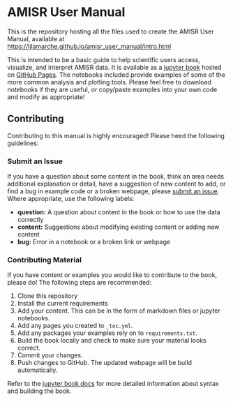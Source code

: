 # AMISR User Manual

This is the repository hosting all the files used to create the AMISR User Manual, available at https://ljlamarche.github.io/amisr_user_manual/intro.html

This is intended to be a basic guide to help scientific users access, visualize, and interpret AMISR data.  It is available as a [jupyter book](https://jupyterbook.org/en/stable/intro.html) hosted on [GitHub Pages](https://pages.github.com/). The notebooks included provide examples of some of the more common analysis and plotting tools.  Please feel free to download notebooks if they are useful, or copy/paste examples into your own code and modify as appropriate!

## Contributing
Contributing to this manual is highly encouraged!  Please heed the following guidelines:

### Submit an Issue
If you have a question about some content in the book, think an area needs additional explanation or detail, have a suggestion of new content to add, or find a bug in example code or a broken webpage, please [submit an issue](https://github.com/ljlamarche/amisr_user_manual/issues).  Where appropriate, use the following labels:

- **question:** A question about content in the book or how to use the data correctly
- **content:** Suggestions about modifying existing content or adding new content
- **bug:** Error in a notebook or a broken link or webpage

### Contributing Material
If you have content or examples you would like to contribute to the book, please do!  The following steps are recommended:

1. Clone this repository
2. Install the current requirements
3. Add your content.  This can be in the form of markdown files or jupyter notebooks.
4. Add any pages you created to `_toc.yml`.
5. Add any packages your examples rely on to `requirements.txt`.
6. Build the book locally and check to make sure your material looks correct.
7. Commit your changes.
8. Push changes to GitHub.  The updated webpage will be build automatically.

Refer to the [jupyter book docs](https://jupyterbook.org/en/stable/intro.html) for more detailed information about syntax and building the book.

